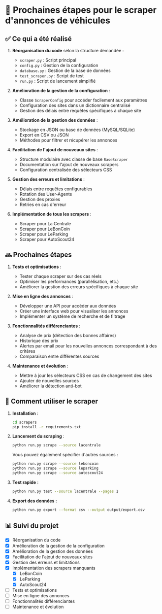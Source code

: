 # 🚀 Prochaines étapes pour le scraper d'annonces de véhicules

## ✅ Ce qui a été réalisé

1. **Réorganisation du code** selon la structure demandée :
   - `scraper.py` : Script principal
   - `config.py` : Gestion de la configuration
   - `database.py` : Gestion de la base de données
   - `test_scraper.py` : Script de test
   - `run.py` : Script de lancement simplifié

2. **Amélioration de la gestion de la configuration** :
   - Classe `ScraperConfig` pour accéder facilement aux paramètres
   - Configuration des sites dans un dictionnaire centralisé
   - Gestion des délais entre requêtes spécifiques à chaque site

3. **Amélioration de la gestion des données** :
   - Stockage en JSON ou base de données (MySQL/SQLite)
   - Export en CSV ou JSON
   - Méthodes pour filtrer et récupérer les annonces

4. **Facilitation de l'ajout de nouveaux sites** :
   - Structure modulaire avec classe de base `BaseScraper`
   - Documentation sur l'ajout de nouveaux scrapers
   - Configuration centralisée des sélecteurs CSS

5. **Gestion des erreurs et limitations** :
   - Délais entre requêtes configurables
   - Rotation des User-Agents
   - Gestion des proxies
   - Retries en cas d'erreur

6. **Implémentation de tous les scrapers** :
   - Scraper pour La Centrale
   - Scraper pour LeBonCoin
   - Scraper pour LeParking
   - Scraper pour AutoScout24

## 🔜 Prochaines étapes

1. **Tests et optimisations** :
   - Tester chaque scraper sur des cas réels
   - Optimiser les performances (parallélisation, etc.)
   - Améliorer la gestion des erreurs spécifiques à chaque site

2. **Mise en ligne des annonces** :
   - Développer une API pour accéder aux données
   - Créer une interface web pour visualiser les annonces
   - Implémenter un système de recherche et de filtrage

3. **Fonctionnalités différenciantes** :
   - Analyse de prix (détection des bonnes affaires)
   - Historique des prix
   - Alertes par email pour les nouvelles annonces correspondant à des critères
   - Comparaison entre différentes sources

4. **Maintenance et évolution** :
   - Mettre à jour les sélecteurs CSS en cas de changement des sites
   - Ajouter de nouvelles sources
   - Améliorer la détection anti-bot

## 📝 Comment utiliser le scraper

1. **Installation** :
   ```bash
   cd scrapers
   pip install -r requirements.txt
   ```

2. **Lancement du scraping** :
   ```bash
   python run.py scrape --source lacentrale
   ```
   
   Vous pouvez également spécifier d'autres sources :
   ```bash
   python run.py scrape --source leboncoin
   python run.py scrape --source leparking
   python run.py scrape --source autoscout24
   ```

3. **Test rapide** :
   ```bash
   python run.py test --source lacentrale --pages 1
   ```

4. **Export des données** :
   ```bash
   python run.py export --format csv --output output/export.csv
   ```

## 📊 Suivi du projet

- [x] Réorganisation du code
- [x] Amélioration de la gestion de la configuration
- [x] Amélioration de la gestion des données
- [x] Facilitation de l'ajout de nouveaux sites
- [x] Gestion des erreurs et limitations
- [x] Implémentation des scrapers manquants
  - [x] LeBonCoin
  - [x] LeParking
  - [x] AutoScout24
- [ ] Tests et optimisations
- [ ] Mise en ligne des annonces
- [ ] Fonctionnalités différenciantes
- [ ] Maintenance et évolution 